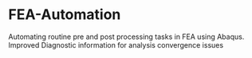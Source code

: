 # FEA-Automation
Automating routine pre and post processing tasks in FEA using Abaqus.
Improved Diagnostic information for analysis convergence issues
